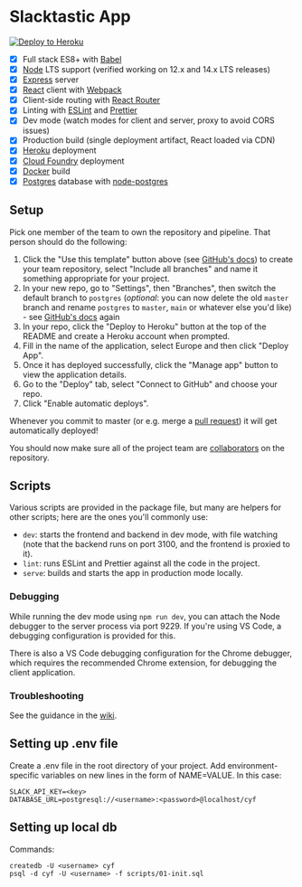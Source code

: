 # Slacktastic App

[![Deploy to Heroku](https://www.herokucdn.com/deploy/button.svg)](https://heroku.com/deploy)

- [x] Full stack ES8+ with [Babel]
- [x] [Node] LTS support (verified working on 12.x and 14.x LTS releases)
- [x] [Express] server
- [x] [React] client with [Webpack]
- [x] Client-side routing with [React Router]
- [x] Linting with [ESLint] and [Prettier]
- [x] Dev mode (watch modes for client and server, proxy to avoid CORS issues)
- [x] Production build (single deployment artifact, React loaded via CDN)
- [x] [Heroku] deployment
- [x] [Cloud Foundry] deployment
- [x] [Docker] build
- [x] [Postgres] database with [node-postgres]

## Setup

Pick one member of the team to own the repository and pipeline. That person should do the following:

1.  Click the "Use this template" button above (see [GitHub's docs][1]) to create your team repository, select "Include all branches" and name it something appropriate for your project.
2.  In your new repo, go to "Settings", then "Branches", then switch the default branch to `postgres` (_optional_: you can now delete the old `master` branch and rename `postgres` to `master`, `main` or whatever else you'd like) - see [GitHub's docs][2] again
3.  In your repo, click the "Deploy to Heroku" button at the top of the README and create a Heroku account when prompted.
4.  Fill in the name of the application, select Europe and then click "Deploy App".
5.  Once it has deployed successfully, click the "Manage app" button to view the application details.
6.  Go to the "Deploy" tab, select "Connect to GitHub" and choose your repo.
7.  Click "Enable automatic deploys".

Whenever you commit to master (or e.g. merge a [pull request]) it will get automatically deployed!

You should now make sure all of the project team are [collaborators] on the repository.

## Scripts

Various scripts are provided in the package file, but many are helpers for other scripts; here are the ones you'll
commonly use:

- `dev`: starts the frontend and backend in dev mode, with file watching (note that the backend runs on port 3100, and
  the frontend is proxied to it).
- `lint`: runs ESLint and Prettier against all the code in the project.
- `serve`: builds and starts the app in production mode locally.

### Debugging

While running the dev mode using `npm run dev`, you can attach the Node debugger to the server process via port 9229.
If you're using VS Code, a debugging configuration is provided for this.

There is also a VS Code debugging configuration for the Chrome debugger, which requires the recommended Chrome
extension, for debugging the client application.

### Troubleshooting

See the guidance in the [wiki].

[1]: https://docs.github.com/en/free-pro-team@latest/github/creating-cloning-and-archiving-repositories/creating-a-repository-from-a-template#creating-a-repository-from-a-template
[2]: https://docs.github.com/en/github/administering-a-repository/managing-branches-in-your-repository
[babel]: https://babeljs.io/
[cloud foundry]: https://www.cloudfoundry.org/
[collaborators]: https://help.github.com/en/articles/inviting-collaborators-to-a-personal-repository
[docker]: https://www.docker.com
[eslint]: https://eslint.org/
[express]: https://expressjs.com/
[heroku]: https://www.heroku.com/
[node]: https://nodejs.org/en/
[node-postgres]: https://node-postgres.com/
[postgres]: https://www.postgresql.org/
[prettier]: https://prettier.io/
[pull request]: https://help.github.com/en/articles/about-pull-requests
[react]: https://reactjs.org/
[react router]: https://reactrouter.com/web
[webpack]: https://webpack.js.org/
[wiki]: https://github.com/textbook/starter-kit/wiki
[dotenv]: https://github.com/motdotla/dotenv


## Setting up .env file
Create a .env file in the root directory of your project. Add environment-specific variables on new lines in the form of NAME=VALUE. In this case:
```
SLACK_API_KEY=<key>
DATABASE_URL=postgresql://<username>:<password>@localhost/cyf
```

## Setting up local db
Commands:
```
createdb -U <username> cyf
psql -d cyf -U <username> -f scripts/01-init.sql

```